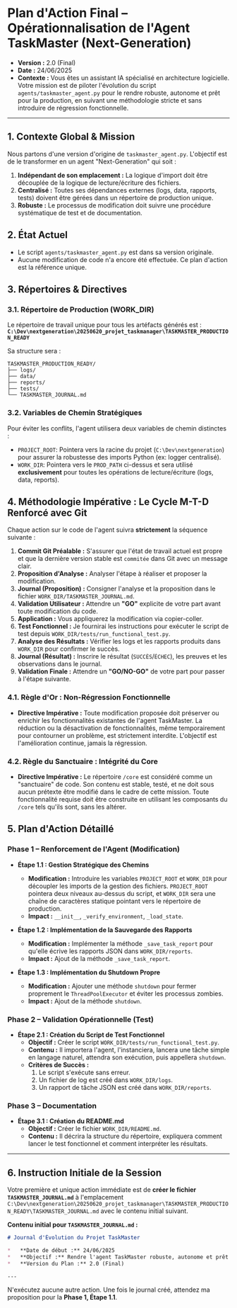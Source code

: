 # Plan d'Action Final – Opérationnalisation de l'Agent TaskMaster (Next-Generation)

*   **Version :** 2.0 (Final)
*   **Date :** 24/06/2025
*   **Contexte :** Vous êtes un assistant IA spécialisé en architecture logicielle. Votre mission est de piloter l'évolution du script `agents/taskmaster_agent.py` pour le rendre robuste, autonome et prêt pour la production, en suivant une méthodologie stricte et sans introduire de régression fonctionnelle.

---

## 1. Contexte Global & Mission

Nous partons d'une version d'origine de `taskmaster_agent.py`. L'objectif est de le transformer en un agent "Next-Generation" qui soit :
1.  **Indépendant de son emplacement :** La logique d'import doit être découplée de la logique de lecture/écriture des fichiers.
2.  **Centralisé :** Toutes ses dépendances externes (logs, data, rapports, tests) doivent être gérées dans un répertoire de production unique.
3.  **Robuste :** Le processus de modification doit suivre une procédure systématique de test et de documentation.

## 2. État Actuel

*   Le script `agents/taskmaster_agent.py` est dans sa version originale.
*   Aucune modification de code n'a encore été effectuée. Ce plan d'action est la référence unique.

## 3. Répertoires & Directives

### 3.1. Répertoire de Production (WORK_DIR)

Le répertoire de travail unique pour tous les artéfacts générés est :
**`C:\Dev\nextgeneration\20250620_projet_taskmanager\TASKMASTER_PRODUCTION_READY`**

Sa structure sera :
```
TASKMASTER_PRODUCTION_READY/
├── logs/
├── data/
├── reports/
├── tests/
└── TASKMASTER_JOURNAL.md
```

### 3.2. Variables de Chemin Stratégiques

Pour éviter les conflits, l'agent utilisera deux variables de chemin distinctes :
*   `PROJECT_ROOT`: Pointera vers la racine du projet (`C:\Dev\nextgeneration`) pour assurer la robustesse des imports Python (ex: logger centralisé).
*   `WORK_DIR`: Pointera vers le `PROD_PATH` ci-dessus et sera utilisé **exclusivement** pour toutes les opérations de lecture/écriture (logs, data, reports).

## 4. Méthodologie Impérative : Le Cycle M-T-D Renforcé avec Git

Chaque action sur le code de l'agent suivra **strictement** la séquence suivante :

1.  **Commit Git Préalable :** S'assurer que l'état de travail actuel est propre et que la dernière version stable est `commitée` dans Git avec un message clair.
2.  **Proposition d'Analyse :** Analyser l'étape à réaliser et proposer la modification.
3.  **Journal (Proposition) :** Consigner l'analyse et la proposition dans le fichier `WORK_DIR/TASKMASTER_JOURNAL.md`.
4.  **Validation Utilisateur :** Attendre un **"GO"** explicite de votre part avant toute modification du code.
5.  **Application :** Vous appliquerez la modification via copier-coller.
6.  **Test Fonctionnel :** Je fournirai les instructions pour exécuter le script de test depuis `WORK_DIR/tests/run_functional_test.py`.
7.  **Analyse des Résultats :** Vérifier les logs et les rapports produits dans `WORK_DIR` pour confirmer le succès.
8.  **Journal (Résultat) :** Inscrire le résultat (`SUCCÈS`/`ÉCHEC`), les preuves et les observations dans le journal.
9.  **Validation Finale :** Attendre un **"GO/NO-GO"** de votre part pour passer à l'étape suivante.

### 4.1. Règle d'Or : Non-Régression Fonctionnelle
*   **Directive Impérative :** Toute modification proposée doit préserver ou enrichir les fonctionnalités existantes de l'agent TaskMaster. La réduction ou la désactivation de fonctionnalités, même temporairement pour contourner un problème, est strictement interdite. L'objectif est l'amélioration continue, jamais la régression.

### 4.2. Règle du Sanctuaire : Intégrité du Core
*   **Directive Impérative :** Le répertoire `/core` est considéré comme un "sanctuaire" de code. Son contenu est stable, testé, et ne doit sous aucun prétexte être modifié dans le cadre de cette mission. Toute fonctionnalité requise doit être construite en utilisant les composants du `/core` tels qu'ils sont, sans les altérer.

## 5. Plan d'Action Détaillé

### **Phase 1 – Renforcement de l'Agent (Modification)**

*   **Étape 1.1 : Gestion Stratégique des Chemins**
    *   **Modification :** Introduire les variables `PROJECT_ROOT` et `WORK_DIR` pour découpler les imports de la gestion des fichiers. `PROJECT_ROOT` pointera deux niveaux au-dessus du script, et `WORK_DIR` sera une chaîne de caractères statique pointant vers le répertoire de production.
    *   **Impact :** `__init__`, `_verify_environment`, `_load_state`.

*   **Étape 1.2 : Implémentation de la Sauvegarde des Rapports**
    *   **Modification :** Implémenter la méthode `_save_task_report` pour qu'elle écrive les rapports JSON dans `WORK_DIR/reports`.
    *   **Impact :** Ajout de la méthode `_save_task_report`.

*   **Étape 1.3 : Implémentation du Shutdown Propre**
    *   **Modification :** Ajouter une méthode `shutdown` pour fermer proprement le `ThreadPoolExecutor` et éviter les processus zombies.
    *   **Impact :** Ajout de la méthode `shutdown`.

### **Phase 2 – Validation Opérationnelle (Test)**

*   **Étape 2.1 : Création du Script de Test Fonctionnel**
    *   **Objectif :** Créer le script `WORK_DIR/tests/run_functional_test.py`.
    *   **Contenu :** Il importera l'agent, l'instanciera, lancera une tâche simple en langage naturel, attendra son exécution, puis appellera `shutdown`.
    *   **Critères de Succès :**
        1.  Le script s'exécute sans erreur.
        2.  Un fichier de log est créé dans `WORK_DIR/logs`.
        3.  Un rapport de tâche JSON est créé dans `WORK_DIR/reports`.

### **Phase 3 – Documentation**

*   **Étape 3.1 : Création du README.md**
    *   **Objectif :** Créer le fichier `WORK_DIR/README.md`.
    *   **Contenu :** Il décrira la structure du répertoire, expliquera comment lancer le test fonctionnel et comment interpréter les résultats.

---

## 6. Instruction Initiale de la Session

Votre première et unique action immédiate est de **créer le fichier `TASKMASTER_JOURNAL.md`** à l'emplacement `C:\Dev\nextgeneration\20250620_projet_taskmanager\TASKMASTER_PRODUCTION_READY\TASKMASTER_JOURNAL.md` avec le contenu initial suivant.

**Contenu initial pour `TASKMASTER_JOURNAL.md` :**
```markdown
# Journal d'Évolution du Projet TaskMaster

*   **Date de début :** 24/06/2025
*   **Objectif :** Rendre l'agent TaskMaster robuste, autonome et prêt pour la production en suivant un cycle strict M-T-D renforcé avec Git.
*   **Version du Plan :** 2.0 (Final)

---
```

N'exécutez aucune autre action. Une fois le journal créé, attendez ma proposition pour la **Phase 1, Étape 1.1**. 
